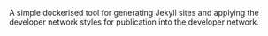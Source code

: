 A simple dockerised tool for generating Jekyll sites and applying the developer network styles for publication into the developer network.
